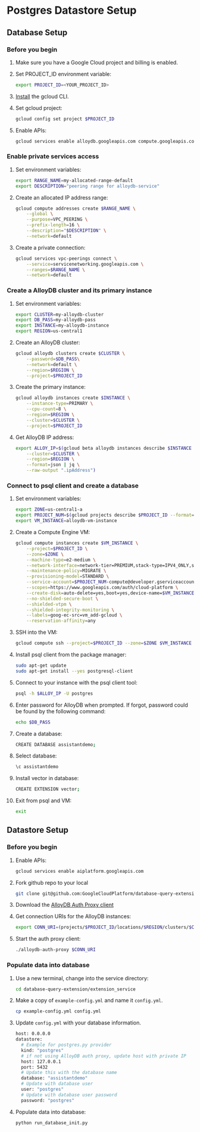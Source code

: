 # Postgres Datastore Setup

## Database Setup

### Before you begin

1. Make sure you have a Google Cloud project and billing is enabled.

1. Set PROJECT_ID environment variable:

    ```bash
    export PROJECT_ID=<YOUR_PROJECT_ID>
    ```

1. [Install](https://cloud.google.com/sdk/docs/install) the gcloud CLI.

1. Set gcloud project:

    ```bash
    gcloud config set project $PROJECT_ID
    ```

1. Enable APIs:

    ```bash
    gcloud services enable alloydb.googleapis.com compute.googleapis.com cloudresourcemanager.googleapis.com servicenetworking.googleapis.com vpcaccess.googleapis.com
    ```

### Enable private services access

1. Set environment variables:

    ```bash
    export RANGE_NAME=my-allocated-range-default
    export DESCRIPTION="peering range for alloydb-service"
    ```

1. Create an allocated IP address range:

    ```bash
    gcloud compute addresses create $RANGE_NAME \
        --global \
        --purpose=VPC_PEERING \
        --prefix-length=16 \
        --description="$DESCRIPTION" \
        --network=default
    ```

2. Create a private connection:

    ```bash
    gcloud services vpc-peerings connect \
        --service=servicenetworking.googleapis.com \
        --ranges=$RANGE_NAME \
        --network=default
    ```


### Create a AlloyDB cluster and its primary instance

1. Set environment variables:

    ```bash
    export CLUSTER=my-alloydb-cluster
    export DB_PASS=my-alloydb-pass
    export INSTANCE=my-alloydb-instance
    export REGION=us-central1
    ```

1. Create an AlloyDB cluster:

    ```bash
    gcloud alloydb clusters create $CLUSTER \
        --password=$DB_PASS\
        --network=default \
        --region=$REGION \
        --project=$PROJECT_ID
    ```

1. Create the primary instance:

    ```bash
    gcloud alloydb instances create $INSTANCE \
        --instance-type=PRIMARY \
        --cpu-count=8 \
        --region=$REGION \
        --cluster=$CLUSTER \
        --project=$PROJECT_ID
    ```

1. Get AlloyDB IP address:

    ```bash
    export ALLOY_IP=$(gcloud beta alloydb instances describe $INSTANCE \
        --cluster=$CLUSTER \
        --region=$REGION \
        --format=json | jq \
        --raw-output ".ipAddress")
    ```

### Connect to psql client and create a database

1. Set environment variables:

    ```bash
    export ZONE=us-central1-a
    export PROJECT_NUM=$(gcloud projects describe $PROJECT_ID --format="value(projectNumber)")
    export VM_INSTANCE=alloydb-vm-instance
    ```

1. Create a Compute Engine VM:

    ```bash
    gcloud compute instances create $VM_INSTANCE \
        --project=$PROJECT_ID \
        --zone=$ZONE \
        --machine-type=e2-medium \
        --network-interface=network-tier=PREMIUM,stack-type=IPV4_ONLY,subnet=default \
        --maintenance-policy=MIGRATE \
        --provisioning-model=STANDARD \
        --service-account=$PROJECT_NUM-compute@developer.gserviceaccount.com \
        --scopes=https://www.googleapis.com/auth/cloud-platform \
        --create-disk=auto-delete=yes,boot=yes,device-name=$VM_INSTANCE,image=projects/ubuntu-os-cloud/global/images/ubuntu-2004-focal-v20231025,mode=rw,size=10,type=projects/$PROJECT_ID/zones/$ZONE/diskTypes/pd-balanced \
        --no-shielded-secure-boot \
        --shielded-vtpm \
        --shielded-integrity-monitoring \
        --labels=goog-ec-src=vm_add-gcloud \
        --reservation-affinity=any
    ```

1. SSH into the VM:

    ```bash
    gcloud compute ssh --project=$PROJECT_ID --zone=$ZONE $VM_INSTANCE
    ```

1. Install psql client from the package manager:

    ```bash
    sudo apt-get update
    sudo apt-get install --yes postgresql-client
    ```
1. Connect to your instance with the psql client tool:

    ```bash
    psql -h $ALLOY_IP -U postgres
    ```

1. Enter password for AlloyDB when prompted. If forgot, password could be found by the following command:

    ```bash
    echo $DB_PASS
    ```

1. Create a database:

    ```bash
    CREATE DATABASE assistantdemo;
    ```

1. Select database:

    ```bash
    \c assistantdemo
    ```

1. Install vector in database:

    ```bash
    CREATE EXTENSION vector;
    ```

1. Exit from psql and VM:

    ```bash
    exit
    ```

## Datastore Setup

### Before you begin

1. Enable APIs:

    ```bash
    gcloud services enable aiplatform.googleapis.com
    ```

1. Fork github repo to your local

    ```bash
    git clone git@github.com:GoogleCloudPlatform/database-query-extension.git
    ```

1. Download the [AlloyDB Auth Proxy
   client](https://cloud.google.com/alloydb/docs/auth-proxy/connect#install)

1. Get connection URIs for the AlloyDB instances:

    ```bash
    export CONN_URI=(projects/$PROJECT_ID/locations/$REGION/clusters/$CLUSTER/instances/$INSTANCE)
    ```

1. Start the auth proxy client:

    ```bash
    ./alloydb-auth-proxy $CONN_URI
    ```

### Populate data into database

1. Use a new terminal, change into the service directory:

    ```bash
    cd database-query-extension/extension_service
    ```
1. Make a copy of `example-config.yml` and name it `config.yml`.

    ```bash
    cp example-config.yml config.yml
    ```

1. Update `config.yml` with your database information.

    ```bash
    host: 0.0.0.0
    datastore:
      # Example for postgres.py provider
      kind: "postgres"
      # if not using AlloyDB auth proxy, update host with private IP
      host: 127.0.0.1
      port: 5432
      # Update this with the database name
      database: "assistantdemo"
      # Update with database user
      user: "postgres"
      # Update with database user password
      password: "postgres"
    ```

1. Populate data into database:

    ```bash
    python run_database_init.py
    ```
